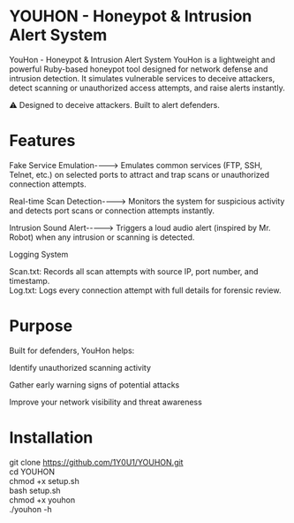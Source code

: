 # YOUHON - Honeypot & Intrusion Alert System

YouHon - Honeypot & Intrusion Alert System
YouHon is a lightweight and powerful Ruby-based honeypot tool designed for network defense and intrusion detection. It simulates vulnerable services to deceive attackers, detect scanning or unauthorized access attempts, and raise alerts instantly.

⚠ Designed to deceive attackers. Built to alert defenders.

# Features
 Fake Service Emulation---->    Emulates common services (FTP, SSH, Telnet, etc.) on selected ports to attract and trap scans or unauthorized connection attempts.

 Real-time Scan Detection---->  Monitors the system for suspicious activity and detects port scans or connection attempts instantly.
 
 Intrusion Sound Alert----->      Triggers a loud audio alert (inspired by Mr. Robot) when any intrusion or scanning is detected.

 Logging System<br>
 
Scan.txt: Records all scan attempts with source IP, port number, and timestamp. <br>
Log.txt: Logs every connection attempt with full details for forensic review.

# Purpose
Built for defenders, YouHon helps:

Identify unauthorized scanning activity

Gather early warning signs of potential attacks

Improve your network visibility and threat awareness


# Installation
git clone https://github.com/1Y0U1/YOUHON.git <br>
cd YOUHON<br>
chmod +x setup.sh<br>
bash setup.sh<br>
chmod +x youhon<br>
./youhon -h
